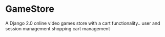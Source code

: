 # GameStore
A Django 2.0 online video games store with a cart functionality.. 
  user and session management
  shopping cart management
